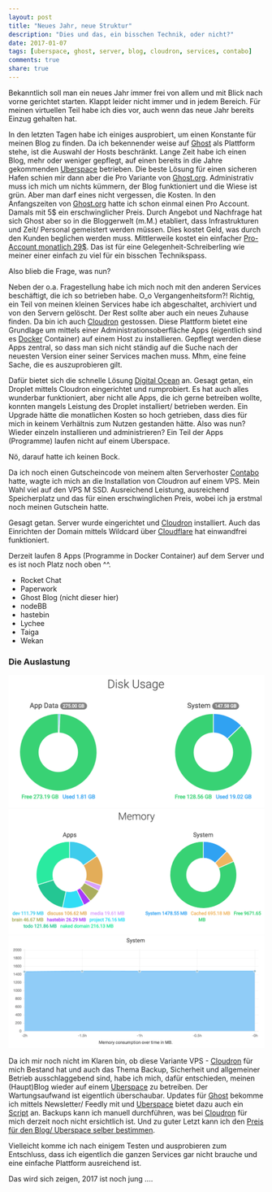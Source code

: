 ```yaml
---
layout: post
title: "Neues Jahr, neue Struktur"
description: "Dies und das, ein bisschen Technik, oder nicht?"
date: 2017-01-07
tags: [uberspace, ghost, server, blog, cloudron, services, contabo]
comments: true
share: true
---
```


Bekanntlich soll man ein neues Jahr immer frei von allem und mit Blick nach vorne gerichtet starten. Klappt leider nicht immer und in jedem Bereich. Für meinen virtuellen Teil habe ich dies vor, auch wenn das neue Jahr bereits Einzug gehalten hat. 

In den letzten Tagen habe ich einiges ausprobiert, um einen Konstante für meinen Blog zu finden. Da ich bekennender weise auf [Ghost](http://ghost.org) als Plattform stehe, ist die Auswahl der Hosts beschränkt. Lange Zeit habe ich einen Blog, mehr oder weniger gepflegt, auf einen bereits in die Jahre gekommenden [Uberspace](http://uberspace.de) betrieben. Die beste Lösung für einen sicheren Hafen schien mir dann aber die Pro Variante von [Ghost.org](http://ghost.org). Administrativ muss ich mich um nichts kümmern, der Blog funktioniert und die Wiese ist grün. Aber man darf eines nicht vergessen, die Kosten. 
In den Anfangszeiten von [Ghost.org](http://ghost.org) hatte ich schon einmal einen Pro Account. Damals mit 5$ ein erschwinglicher Preis. Durch Angebot und Nachfrage hat sich Ghost aber so in die Bloggerwelt (m.M.) etabliert, dass Infrastrukturen und Zeit/ Personal gemeistert werden müssen. Dies kostet Geld, was durch den Kunden beglichen werden muss. 
Mittlerweile kostet ein einfacher [Pro-Account monatlich 29$](https://ghost.org/de/pricing/). Das ist für eine Gelegenheit-Schreiberling wie meiner einer einfach zu viel für ein bisschen Technikspass. 

Also blieb die Frage, was nun?

Neben der o.a. Fragestellung habe ich mich noch mit den anderen Services beschäftigt, die ich so betrieben habe. O_o Vergangenheitsform?! 
Richtig, ein Teil von meinen kleinen Services habe ich abgeschaltet, archiviert und von den Servern gelöscht. Der Rest sollte aber auch ein neues Zuhause finden. 
Da bin ich auch [Cloudron](http://cloudron.io) gestossen. 
Diese Plattform bietet eine Grundlage um mittels einer Administrationsoberfläche Apps (eigentlich sind es [Docker](https://www.docker.com/) Container) auf einem Host zu installieren. Gepflegt werden diese Apps zentral, so dass man sich nicht ständig auf die Suche nach der neuesten Version einer seiner Services machen muss. Mhm, eine feine Sache, die es auszuprobieren gilt.

Dafür bietet sich die schnelle Lösung [Digital Ocean](http://digitalocean.com) an. Gesagt getan, ein Droplet mittels Cloudron eingerichtet und rumprobiert. Es hat auch alles wunderbar funktioniert, aber nicht alle Apps, die ich gerne betreiben wollte, konnten mangels Leistung des Droplet installiert/ betrieben werden. Ein Upgrade hätte die monatlichen Kosten so hoch getrieben, dass dies für mich in keinem Verhältnis zum Nutzen gestanden hätte. 
Also was nun? Wieder einzeln installieren und administrieren? Ein Teil der Apps (Programme) laufen nicht auf einem Uberspace.

Nö, darauf hatte ich keinen Bock.

Da ich noch einen Gutscheincode von meinem alten Serverhoster [Contabo](http://contabo.de) hatte, wagte ich mich an die Installation von Cloudron auf einem VPS. Mein Wahl viel auf den VPS M SSD. Ausreichend Leistung, ausreichend Speicherplatz und das für einen erschwinglichen Preis, wobei ich ja erstmal noch meinen Gutschein hatte.

Gesagt getan. Server wurde eingerichtet und [Cloudron](http://cloudron.io) installiert. Auch das Einrichten der Domain mittels Wildcard über [Cloudflare](http://cloudflare.com) hat einwandfrei funktioniert.

Derzeit laufen 8 Apps (Programme in Docker Container) auf dem Server und es ist noch Platz noch oben ^^.

- Rocket Chat
- Paperwork
- Ghost Blog (nicht dieser hier)
- nodeBB
- hastebin
- Lychee
- Taiga
- Wekan

### Die Auslastung

![](/images/Cloudron_Speicherplatz.png)
![](/images/Cloudron_Arbeitsspeicher.png)
![](/images/Cloudron_Graph.png)

Da ich mir noch nicht im Klaren bin, ob diese Variante VPS - [Cloudron](http://cloudron.io) für mich Bestand hat und auch das Thema Backup, Sicherheit und allgemeiner Betrieb ausschlaggebend sind, habe ich mich, dafür entschieden, meinen (Haupt)Blog wieder auf einem [Uberspace](http://uberspace.de) zu betreiben. 
Der Wartungsaufwand ist eigentlich überschaubar. Updates für [Ghost](https://ghost.org/de/developers/) bekomme ich mittels Newsletter/ Feedly mit und [Uberspace](https://uberspace.de) bietet dazu auch ein [Script](https://wiki.uberspace.de/cool:ghost#ghost_updaten_alpha) an. Backups kann ich manuell durchführen, was bei [Cloudron](http://cloudron.io) für mich derzeit noch nicht ersichtlich ist. Und zu guter Letzt kann ich den [Preis für den Blog/ Uberspace selber bestimmen](https://uberspace.de/prices).

Vielleicht komme ich nach einigem Testen und ausprobieren zum Entschluss, dass ich eigentlich die ganzen Services gar nicht brauche und eine einfache Plattform ausreichend ist. 

Das wird sich zeigen, 2017 ist noch jung ....